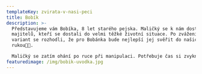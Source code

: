 ```yaml
---
templateKey: zvirata-v-nasi-peci
title: Bobík
description: >-
  Představujeme vám Bobíka, 8 let starého pejska. Maličký se k nám dostal od
  majitelů, kteří se dostali do velmi těžké životní situace. Po zvážení mnoha
  variant se rozhodli, že pro Bobánka bude nejlepší jej svěřit do našich
  rukou🙏🏻.

  Maličký se zatím ohání po ruce při manipulaci. Potřebuje čas si zvyknout a naučit se základy slušného psího chování 🙂. Tenhle týdne nás čeká veterina a psí salón. Bohužel jsme velmi rychle přišli na to, že trpí separační úzkostí. Když se dočasková teta jen vzdálí z místnosti, tak pláče.
featuredimage: /img/bobik-uvodka.jpg
---
```

